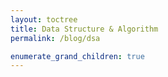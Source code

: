 ```yaml
---
layout: toctree
title: Data Structure & Algorithm
permalink: /blog/dsa

enumerate_grand_children: true
---
```

